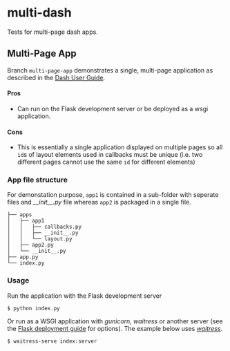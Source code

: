 # multi-dash
Tests for multi-page dash apps.

## Multi-Page App

Branch `multi-page-app` demonstrates a single, multi-page application as described in the [Dash User Guide](https://dash.plot.ly/urls).

#### Pros
* Can run on the Flask development server or be deployed as a wsgi application.

#### Cons
* This is essentially a single application displayed on multiple pages so all `id`s of layout elements used in callbacks must be unique (i.e. two different pages cannot use the same `id` for different elements)

### App file structure

For demonstation purpose, `app1` is contained in a sub-folder with seperate files and *\_\_init\_\_.py* file whereas `app2` is packaged in a single file.

```
├── apps
│   ├── app1
│   │   ├── callbacks.py
│   │   ├── __init__.py
│   │   └── layout.py
│   ├── app2.py
│   └── __init__.py
├── app.py
└── index.py
```

### Usage

Run the application with the Flask development server

```
$ python index.py
```

Or run as a WSGI application with *gunicorn*, *waitress* or another server (see the [Flask deployment guide](http://flask.pocoo.org/docs/latest/deploying/) for options). The example below uses [*waitress*](https://docs.pylonsproject.org/projects/waitress/en/latest/index.html).

```
$ waitress-serve index:server
```